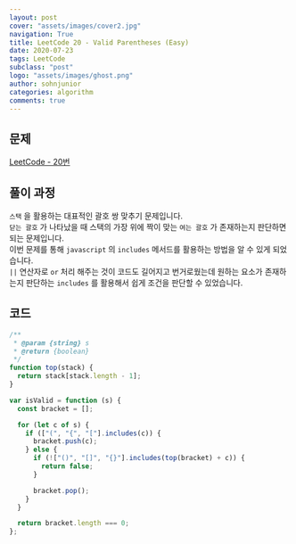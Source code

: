 ```yaml
---
layout: post
cover: "assets/images/cover2.jpg"
navigation: True
title: LeetCode 20 - Valid Parentheses (Easy)
date: 2020-07-23
tags: LeetCode
subclass: "post"
logo: "assets/images/ghost.png"
author: sohnjunior
categories: algorithm
comments: true
---
```


## 문제

[LeetCode - 20번](https://leetcode.com/problems/valid-parentheses/)

## 풀이 과정

`스택` 을 활용하는 대표적인 괄호 쌍 맞추기 문제입니다. <br>
`닫는 괄호` 가 나타났을 때 스택의 가장 위에 짝이 맞는 `여는 괄호` 가 존재하는지 판단하면 되는 문제입니다. <br>
이번 문제를 통해 `javascript` 의 `includes` 메서드를 활용하는 방법을 알 수 있게 되었습니다. <br>
`||` 연산자로 `or` 처리 해주는 것이 코드도 길어지고 번거로웠는데 원하는 요소가 존재하는지 판단하는 `includes` 를 활용해서 쉽게 조건을 판단할 수 있었습니다. <br>

## 코드

```javascript
/**
 * @param {string} s
 * @return {boolean}
 */
function top(stack) {
  return stack[stack.length - 1];
}

var isValid = function (s) {
  const bracket = [];

  for (let c of s) {
    if (["(", "{", "["].includes(c)) {
      bracket.push(c);
    } else {
      if (!["()", "[]", "{}"].includes(top(bracket) + c)) {
        return false;
      }

      bracket.pop();
    }
  }

  return bracket.length === 0;
};
```
